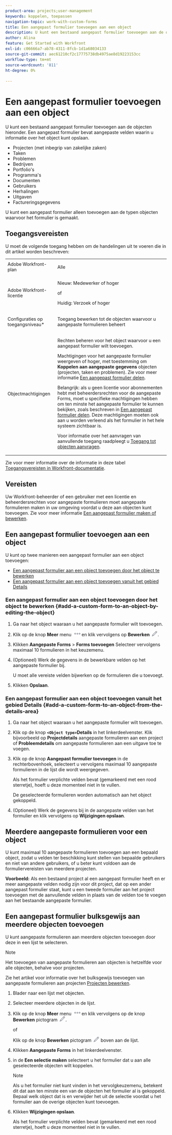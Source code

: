 ```yaml
---
product-area: projects;user-management
keywords: koppelen, toepassen
navigation-topic: work-with-custom-forms
title: Een aangepast formulier toevoegen aan een object
description: U kunt een bestaand aangepast formulier toevoegen aan de objecten hieronder. Een aangepast formulier bevat aangepaste velden waarin u informatie over het object kunt opslaan.
author: Alina
feature: Get Started with Workfront
exl-id: c06666a7-ab78-4311-8fcb-1d1a68034133
source-git-commit: aec61210cf2c17775738db4975ae8d19223153cc
workflow-type: tm+mt
source-wordcount: '811'
ht-degree: 0%

---
```


# Een aangepast formulier toevoegen aan een object

<!--Audited: 12/2023-->

<!--<span class="preview">The highlighted information on this page refers to functionality not yet generally available. It is available for all customers in the Preview environment and for a select group of customers in the Production environment.</span>-->

U kunt een bestaand aangepast formulier toevoegen aan de objecten hieronder. Een aangepast formulier bevat aangepaste velden waarin u informatie over het object kunt opslaan.

* Projecten (met inbegrip van zakelijke zaken)
* Taken
* Problemen
* Bedrijven
* Portfolio&#39;s
* Programma&#39;s
* Documenten
* Gebruikers
* Herhalingen
* Uitgaven
* Factureringsgegevens

U kunt een aangepast formulier alleen toevoegen aan de typen objecten waarvoor het formulier is gemaakt.

## Toegangsvereisten

U moet de volgende toegang hebben om de handelingen uit te voeren die in dit artikel worden beschreven:

<table style="table-layout:auto"> 
 <col> 
 <col> 
 <tbody> 
  <tr> 
   <td role="rowheader">Adobe Workfront-plan</td> 
   <td> <p>Alle </p> </td> 
  </tr> 
<tr> 
  <td role="rowheader">Adobe Workfront-licentie</td> 
  <td> <p>Nieuw: Medewerker of hoger </p>
 <p>of</p> 
<p>Huidig: Verzoek of hoger </p> 
</td> 
 </tr> 
  <tr> 
   <td role="rowheader">Configuraties op toegangsniveau*</td> 
   <td> <p>Toegang bewerken tot de objecten waarvoor u aangepaste formulieren beheert</p>
    </td> 
  </tr> 
  <tr> 
   <td role="rowheader">Objectmachtigingen</td> 
   <td> <p>Rechten beheren voor het object waarvoor u een aangepast formulier wilt toevoegen.</p> <p>Machtigingen voor het aangepaste formulier weergeven of hoger, met toestemming om <b>Koppelen aan aangepaste gegevens</b> objecten (projecten, taken en problemen). Zie voor meer informatie <a href="../../administration-and-setup/customize-workfront/create-manage-custom-forms/share-access-to-a-custom-form.md" class="MCXref xref">Een aangepast formulier delen</a>.</p> <p>Belangrijk: als u geen licentie voor abonnementen hebt met beheerdersrechten voor de aangepaste Forms, moet u specifieke machtigingen hebben om ten minste het aangepaste formulier te kunnen bekijken, zoals beschreven in <a href="../../administration-and-setup/customize-workfront/create-manage-custom-forms/share-access-to-a-custom-form.md" class="MCXref xref">Een aangepast formulier delen</a>. Deze machtigingen moeten ook aan u worden verleend als het formulier in het hele systeem zichtbaar is. </p> <p>Voor informatie over het aanvragen van aanvullende toegang raadpleegt u <a href="../../workfront-basics/grant-and-request-access-to-objects/request-access.md" class="MCXref xref">Toegang tot objecten aanvragen</a>.</p> </td> 
  </tr> 
 </tbody> 
</table>

Zie voor meer informatie over de informatie in deze tabel [Toegangsvereisten in Workfront-documentatie](/help/quicksilver/administration-and-setup/add-users/access-levels-and-object-permissions/access-level-requirements-in-documentation.md).

## Vereisten

Uw Workfront-beheerder of een gebruiker met een licentie en beheerdersrechten voor aangepaste formulieren moet aangepaste formulieren maken in uw omgeving voordat u deze aan objecten kunt toevoegen. Zie voor meer informatie [Een aangepast formulier maken of bewerken](../../administration-and-setup/customize-workfront/create-manage-custom-forms/create-or-edit-a-custom-form.md).

## Een aangepast formulier toevoegen aan een object

U kunt op twee manieren een aangepast formulier aan een object toevoegen:

* [Een aangepast formulier aan een object toevoegen door het object te bewerken](#add-a-custom-form-to-an-object-by-editing-the-object)
* [Een aangepast formulier aan een object toevoegen vanuit het gebied Details](#add-a-custom-form-to-an-object-from-the-details-area)

### Een aangepast formulier aan een object toevoegen door het object te bewerken {#add-a-custom-form-to-an-object-by-editing-the-object}

1. Ga naar het object waaraan u het aangepaste formulier wilt toevoegen.
1. Klik op de knop **Meer** menu ![](assets/more-icon.png)en klik vervolgens op **Bewerken** ![](assets/edit-icon.png).
1. Klikken **Aangepaste Forms** > **Forms toevoegen** Selecteer vervolgens maximaal 10 formulieren in het keuzemenu.

1. (Optioneel) Werk de gegevens in de bewerkbare velden op het aangepaste formulier bij.

   U moet alle vereiste velden bijwerken op de formulieren die u toevoegt.

1. Klikken **Opslaan**.

### Een aangepast formulier aan een object toevoegen vanuit het gebied Details {#add-a-custom-form-to-an-object-from-the-details-area}

1. Ga naar het object waaraan u het aangepaste formulier wilt toevoegen.
1. Klik op de knop **`<Object type>`Details** in het linkerdeelvenster. Klik bijvoorbeeld op **Projectdetails** aangepaste formulieren aan een project of **Probleemdetails** om aangepaste formulieren aan een uitgave toe te voegen.
1. Klik op de knop **Aangepast formulier toevoegen** in de rechterbovenhoek, selecteert u vervolgens maximaal 10 aangepaste formulieren in de lijst die wordt weergegeven.

   Als het formulier verplichte velden bevat (gemarkeerd met een rood sterretje), hoeft u deze momenteel niet in te vullen.

   De geselecteerde formulieren worden automatisch aan het object gekoppeld.

1. (Optioneel) Werk de gegevens bij in de aangepaste velden van het formulier en klik vervolgens op **Wijzigingen opslaan**.

## Meerdere aangepaste formulieren voor een object

U kunt maximaal 10 aangepaste formulieren toevoegen aan een bepaald object, zodat u velden ter beschikking kunt stellen van bepaalde gebruikers en niet van andere gebruikers, of u beter kunt voldoen aan de formuliervereisten van meerdere projecten.

**Voorbeeld:** Als een bestaand project al een aangepast formulier heeft en er meer aangepaste velden nodig zijn voor dit project, dat op een ander aangepast formulier staat, kunt u een tweede formulier aan het project toevoegen met de aanvullende velden in plaats van de velden toe te voegen aan het bestaande aangepaste formulier.

## Een aangepast formulier bulksgewijs aan meerdere objecten toevoegen

U kunt aangepaste formulieren aan meerdere objecten toevoegen door deze in een lijst te selecteren.

<!--
drafted for bulk-editing projects. When it releases to Prod for projects, take "in the preview environment" and the yellow tags out. Add additional objects here in the same way when they become available:-->

>[!NOTE]
>
>Het toevoegen van aangepaste formulieren aan objecten is hetzelfde voor alle objecten, behalve voor projecten.
>
>Zie het artikel voor informatie over het bulksgewijs toevoegen van aangepaste formulieren aan projecten [Projecten bewerken](../../manage-work/projects/manage-projects/edit-projects.md).


1. Blader naar een lijst met objecten.
1. Selecteer meerdere objecten in de lijst.

1. Klik op de knop **Meer** menu ![](assets/more-icon.png)en klik vervolgens op de knop **Bewerken** pictogram  ![](assets/edit-icon.png).

   of

   Klik op de knop **Bewerken** pictogram ![](assets/edit-icon.png) boven aan de lijst.
1. Klikken **Aangepaste Forms** in het linkerdeelvenster.
1. in de **Een selectie maken** selecteert u het formulier dat u aan alle geselecteerde objecten wilt koppelen.

   >[!NOTE]
   >
   >Als u het formulier niet kunt vinden in het vervolgkeuzemenu, betekent dit dat aan ten minste een van de objecten het formulier al is gekoppeld. Bepaal welk object dat is en verwijder het uit de selectie voordat u het formulier aan de overige objecten kunt toevoegen.


1. Klikken **Wijzigingen opslaan**.

   Als het formulier verplichte velden bevat (gemarkeerd met een rood sterretje), hoeft u deze momenteel niet in te vullen.
